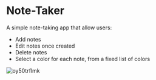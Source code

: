 # Note-Taker
A simple note-taking app that allow users:
- Add notes
- Edit notes once created
- Delete notes
- Select a color for each note, from a fixed list of colors

![oy50trflmk](https://user-images.githubusercontent.com/719938/27755413-8c2a2728-5dbd-11e7-87c0-265818358993.gif)